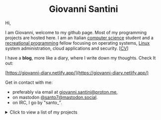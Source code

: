 <h1 align="center">Giovanni Santini</h1>

Hi,

I am Giovanni, welcome to my github page. Most of my programming projects are hosted here. I am an Italian [computer science](https://giovanni-diary.netlify.app/programming/programming) student and a [recreational programming](https://giovanni-diary.netlify.app/programming/notes/recreational-programming) fellow focusing on operating systems, [Linux](https://giovanni-diary.netlify.app/programming/linux/linux)
system administration, cloud applications and security. [[CV](https://giovanni-diary.netlify.app/programming/cv)]

I have a **blog**, more like a diary, where I write down my thoughts.
Check It out:

[https://giovanni-diary.netlify.app/](https://giovanni-diary.netlify.app/)

Get in contact with me:

- preferably via email at [giovanni.santini@proton.me](mailto:giovanni.santini@proton.me),
- on mastodon [@santo7@mastodon.social](https://mastodon.social/@santo7).
- on IRC, I go by "santo_".

<details>
 <summary>
      Click to view a list of my projects
 </summary>

## [micro-headers](https://github.com/San7o/micro-headers)
A collection of high-quality, configurable, header-only libraries written in C99. The libraries are designed to be highly reusable, simple to maintain with little to no dependencies, and easy to integrate in your projects.

- [micro-tests.h](https://github.com/San7o/micro-tests.h): lightweight, header-only testing framework, with multithread support and run-time settings.
- [micro-log.h](https://github.com/San7o/micro-log.h): configurable, thread safe logging framework in C99. With lots of features.
- [micro-draw.h](https://github.com/San7o/micro-draw.h): a 2D software renderer.
  - Projects that use this renderer: [cosu](https://github.com/San7o/cosu), [cgis](https://github.com/San7o/cgis), [game-of-life](https://san7o.github.io/micro-draw.h/#canvas) (wasm)
- [micro-flag.h](https://github.com/San7o/micro-flag.h/): tiny library to parse command line arguments.
- [micro-module.h](https://github.com/San7o/micro-module.h): define, load, and unload runtime modules / plugins with a simple C99 API.
- [micro-serde.h](https://github.com/San7o/micro-serde.h): serialization library for C99, in ~150 lines of code.
- [micro-bench.h](https://github.com/San7o/micro-bench.h): micro benchmarking library.
- [micro-hash.h](https://github.com/San7o/micro-hash.h): quick and dirty hash functions in C99, with some benchmarks.
- [micro-la.h]( https://github.com/San7o/micro-la.h.git): linear algebra types and functions
- [hll.h](https://github.com/San7o/hll.h): configurable, header-only implementation of HyperLogLog, used for approximating the cardinality of large multisets.
- [bloom-filter.h](https://github.com/San7o/bloom-filter.h): configurable, header-only implementation of bloom filters, a space-efficient probabilistic data structure that is used to test whether an element is a member of a set.
- [rendezvous-hasher.h](https://github.com/San7o/rendezvous-hasher.h): dependency-free implementation of Rendezvous Hashing (a.k.a. Highest Random Weight hashing), useful for distributing keys across a dynamic set of nodes.
- [consistent-hasher.h](https://github.com/San7o/consistent-hasher.h): implementation of consistent hashing, alternative to rendezvous-hashing.
- [hashmap.h](https://github.com/San7o/hashmap.h): implementation of an hashmap for any type.
- [hashset.h](https://github.com/San7o/hashset.h): implementation of an hashset for any type.
- [llist.h](https://github.com/San7o/llist.h): type-safe, generic doubly-linked list in C99.
- [liblaunchpad.h](https://github.com/San7o/liblaunchpad.h): abstraction layer over Novation's Launchpad S through ALSA, as an header-only C99 library.
- [micro-example.h](https://github.com/San7o/micro-example.h): example header-only library in C99 used as a template project, in the style of the great micro-headers.
- [game-of-life.h](https://github.com/San7o/game-of-life.h/): Conway's Game of Life logic implementation.

## (New) [micro-tools](https://github.com/San7o/micro-tools)
A collection of useful tools for programmers to solve programmer problems. Mostly written in C99.

- [micro-templating.c](https://github.com/San7o/micro-templating.c/): A simple tool to generate a file from a template, in ~200 lines of code.  
- [micro-timerd](https://github.com/San7o/micro-timerd/): Client-server application to start, stop and list timers.   
- [lkde-tool](https://github.com/San7o/lkde-tool): An useful tool to develop and test kernel patches and applications in multiple kernel branches, trees, architectures and configurations.

## Highlights
Some other interesting projects that you should check out.

- [Brenta Engine](https://github.com/San7o/Brenta-Engine): a 3D renderer and game engine in modern C++, with a custom ECS framework. [website](https://san7o.github.io/brenta-engine-documentation/v1.1/)
  - Satellite projects:
    - [valfuzz](https://github.com/San7o/valFuzz): modern testing and fuzzing library. [website](https://san7o.github.io/brenta-engine-documentation/valfuzz/v1.0/)
    - [oak](https://github.com/San7o/oak): a feature-rich thread-safe C++23 logger library. [website](https://san7o.github.io/brenta-engine-documentation/oak/v1.0/)
    - [viotecs](https://github.com/San7o/viotecs): the engine's ECS. [website](https://san7o.github.io/brenta-engine-documentation/viotecs/v1.0/)
- [haplolang](https://github.com/San7o/haplolang): a Lisp-like, s-expression based, imperative, strongly typed programming language
  - [The Design and Implementation of Haplolang](https://san7o.github.io/haplolang/): my notes after implementing the language
- [kivebpf](https://github.com/San7o/kivebpf): eBPF-powered file access monitoring Kubernetes operator
  - [The Kibebpf website](https://san7o.github.io/kivebpf/): more documentation about the operator
- [Baldo scanner](https://github.com/San7o/Baldo-Scanner): malware scanner daemon for linux using a kernel module
- [tenno-tl](https://github.com/San7o/tenno-tl): a partial re-implementation of the c++26 standard library
- [cosu!](https://github.com/San7o/cosu): A rhythm game written in C, (not yet fully) compatible with osu!mania maps.
- [santOS](https://github.com/San7o/santOS): a general purpose microkernel for i386

## Misc / Old
Backlog of projects.

- [Introduction-to-machine-learning](https://github.com/San7o/Introduction-to-machine-learning): useful notes for students studying for an introductionary course to Machine Learning, or to anyone interested in the subject.
- [Algorithms and Data Structure course (Italian)](https://giovanni-diary.netlify.app/programming/notes/algoritmi/algoritmi): high quality notes from my Algorithms university course
- [modern-cpp-template](https://github.com/San7o/modern-cpp-template): a template for c++ libraries
- [linux-kernel-module](https://github.com/San7o/linux-kernel-module): hello world kernel module with a full developement setup using qemu
- [parallel-computing-cpp](https://github.com/San7o/parallel-computing-cpp): MPI and OpenMP algorithms and benchmarks
- [fixmi](https://github.com/orgs/IS-FixMi/repositories): business management software using microservices.
  -  [documentation](https://github.com/IS-FixMi/FixMi)
  -  [root-project](https://github.com/IS-FixMi/fixmi-compose)
- [elixir-blockchain](https://github.com/San7o/elixir-simple-bockchain): a simple blockchain library implemented in **elixir**.
- [react-express-template](https://github.com/San7o/react-express-template): a meplate for web applications using node, express, typescript, react, tailwind, docker.
- [webgl-markdown-portfolio](https://github.com/San7o/webgl-markdown-portfolio): a 3D renderer in WebGL and Angular
- [tiny-rss](https://github.com/San7o/tiny-rss.git): RSS feeds generator for org mode
- [musync](https://github.com/San7o/musync.el.git): download music declaratively
- [ssap](https://github.com/San7o/ssap): local password encryption manager written in in Rust
- [rust-lc3](https://github.com/San7o/rust-little-computer-3): implementation of a virtual machine for [LC-3](https://en.wikipedia.org/wiki/Little_Computer_3)
- [robotUI](https://github.com/San7o/rust-robotUI): bevy visualizer for Advanced Programming 2023 @Unitn
- [rust-pomodoro-timer](https://github.com/San7o/rust-pomodoro): TUI study timer written in Rust
- [rust-music-player](https://github.com/San7o/rust-music-player): a TUI music player written in Rust
- [broutines](https://github.com/San7o/broutines): goroutines and coroutines implemented in C
- [chttps](https://github.com/San7o/chttps): https server in C with server-side rendering
- [cchecker](https://github.com/San7o/cchecker): borrow checker in C++
- [regEZ](https://github.com/San7o/regEZ): fully constexpr regex implementation in modern C++
- [go-ebpf](https://github.com/San7o/go-ebpf): example eBPF program in go
- [risto89](https://github.com/San7o/risto89-fork): online tickets market in java
- [ledger-board](https://github.com/San7o/ledger-board): highly scalable transaction producer/consumer app, built with Kubernetes, Kafka, Django, Angular, Nginx, Redis, Celery, Docker.
- [how-to-root-samsung-galaxy-j5](https://github.com/San7o/how-to-root-samsung-galaxy-j5): instructions to root a Samsung Galaxy J5
- [hypr-nerd-gestures](https://github.com/San7o/hypr-nerd-gestures): control hyprland through hand gestures, using **openCV**.
- [launchpad-app-launcher](https://github.com/San7o/launchpad-app-launcher): launch commands from a novation's launchpad
- [modern-python-template](https://github.com/San7o/modern-python-template)
- [youtube-minuature-generator](https://github.com/San7o/youtube-miniature-generator)
- many more...

### Gists
Code extracted from my other projects that can be easily reused, or implementation of simple algorithms.

- [unix_server.c](https://gist.github.com/San7o/4a2cfa08783ab55c10f7af5c93401e28): Create an unix socket server that reads data sent to it
- [inet_server.c](https://gist.github.com/San7o/4af3f058cd1508f9779a310aef75b9c6): Create an inet server that reads data sent to it
- [set_signals.c](https://gist.github.com/San7o/c933925bc8bc8beb493bc618c90e1cbf): Setup an handler for various POSIX signals.
- [sdl_window.c](https://gist.github.com/San7o/b80ee8e26fecda3bfaa113b12be470c5): Create an SDL3 window and poll events.
- [micro-style.css](https://gist.github.com/San7o/e56fc5299abbc7e21ba7a049b8078d5d): Very simple css style for minimalistic websites.
- [knn.c](https://gist.github.com/San7o/4bfe69a9e1eb251d5267d8b74ff73dda): Implementation of KNN for supervised learning classification
  on a one-dimensional dataset in C.
- [perceptron.c](https://gist.github.com/San7o/da2efc84eb3e7c8bdbefbd540c8cfbea): Implementation of a perceptron for binary
  classification in C.
- [mmap_file.c](https://gist.github.com/San7o/1c88efae81f499e5882d0f63104a228e): Read a file's contents using mmap, faster than read(2). Neat optimization on POSIX systems. 
- [djb2.c](https://gist.github.com/San7o/e41c79a609aaf3385f133d309ec39922):  Simple hash function for strings.
- [lcg.c](https://gist.github.com/San7o/f979a38a4746990da527041d62da2d71): LCG algorithm for fast pseudo random number generation.
- [mandelbrot.c](https://gist.github.com/San7o/2eea69c31a9f631253d2b9c72d9fe34a): Get the number of iterations of a point in the Mandelbrot set.
- [left_space.c](https://gist.github.com/San7o/b1161f85888bc09a995e1fb3f54f52da): Get number of separator charactes from the left of a string in C99.
- [clear_screen.c](https://gist.github.com/San7o/0a7ab7492e521cb5decd0e4eac18b276):  Clear the terminal screen using ANSI control sequences.
- [delta_time.c](https://gist.github.com/San7o/51807bdc9266241c76f15ac4247167db): Calculate the frame delta time and render a certain number of times per seconds in C99.
- [Makefile](https://gist.github.com/San7o/630a4c8a42ae5b914a4fe41b4f19e374): Simple Makefile template for C projects.
- [CMakeLists.txt](https://gist.github.com/San7o/25c16f1a069474581bda8b33aa5f8001): Modern Cmake template for C++ projects. 

### Setup
Custom configurations for my daily development setup and workflow.

- [.emacs.d](https://github.com/San7o/.emacs.d.git): my emacs configuration
- [dwm](https://github.com/San7o/dwm.git): my fork of DWM and DWL
- [init.lua](https://gist.github.com/San7o/2d5856a3c3de041091ee92d5488edf58): Simple Neovim configuration without too much bloat.
- [i3config](https://gist.github.com/San7o/63bfb7f49153ebabb3a98e44e47e1182): i3 configuration, I use it as a fallback
- [lfs](https://github.com/San7o/lfs): my Linux From Scratch distribution
- [mapkg](https://github.com/San7o/mapkg): my own packet manager
- [nixos-dotfiles](https://github.com/San7o/nixos-dotfiles): my (outdated) nixos setup
- [obsidian-chill-theme](https://github.com/San7o/obsidian-chill-theme): my custom obsidian theme
- [obsidian-advanced-slided-theme](https://github.com/San7o/obsidian-advanced-slides-theme-chill): custom theme for obsidian advanced slides

### My Favourite libraries

These are the libraries that I use the most in my projects and that I find incredibly useful.

- [SDL](https://github.com/libsdl-org/SDL) (C): my goto library for writing desktop applications
- [RGFW](https://github.com/ColleagueRiley/RGFW) (C99): when you just want to open a window in a cross-platform way, love it!
- [raylib](https://github.com/raysan5/raylib) (C99): simple 2D/3D graphics library
- [miniaudio](https://github.com/mackron/miniaudio) (C): my goto library to play and mix audio
- [micro-headers](https://github.com/San7o/micro-headers) (C99): my own cool libraries for all my other projects
- [SFML](https://github.com/SFML/SFML) (c++17): another great multimedia library, more ideomatic for C++

### Minor Contributions

Minor contributions all over the interweb:

- https://github.com/riscv/riscv-opcodes/pull/375: Correct parse.py example
- https://github.com/ColleagueRiley/RGFW/pull/329: fix example program

</details>

